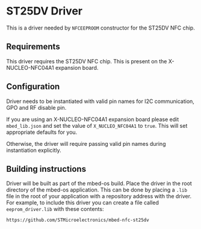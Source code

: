 # ST25DV Driver

This is a driver needed by `NFCEEPROOM` constructor for the ST25DV NFC chip.

## Requirements

This driver requires the ST25DV NFC chip. This is present on the X-NUCLEO-NFC04A1 expansion board.

## Configuration

Driver needs to be instantiated with valid pin names for I2C communication, GPO and RF disable pin.

If you are using an X-NUCLEO-NFC04A1 expansion board please edit `mbed_lib.json` and set the value of `X_NUCLEO_NFC04A1` to `true`. This will set appropriate defaults for you.

Otherwise, the driver will require passing valid pin names during instantiation explicitly.

## Building instructions

Driver will be built as part of the mbed-os build. Place the driver in the root directory of the mbed-os application. This can be done by placing a `.lib` file in the root of your application with a repository address with the driver. For example, to include this driver you can create a file called `eeprom_driver.lib` with these contents:

```
https://github.com/STMicroelectronics/mbed-nfc-st25dv
```
